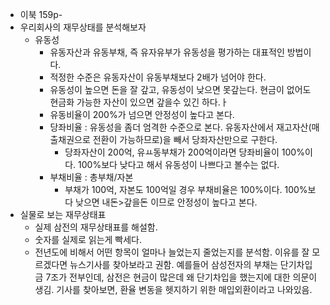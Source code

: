 - 이북 159p-
- 우리회사의 재무상태를  분석해보자
  - 유동성
    - 유동자산과 유동부채, 즉 유자유부가 유동성을 평가하는 대표적인 방법이다.
    - 적정한 수준은 유동자산이 유동부채보다 2배가 넘어야 한다.
    - 유동성이 높으면 돈을 잘 갚고, 유동성이 낮으면 못갚는다. 현금이 없어도 현금화 가능한 자산이 있으면 갚을수 있긴 하다.ㅏ
    - 유동비율이 200%가 넘으면 안정성이 높다고 본다.
    - 당좌비율 : 유동성을 좀더 엄격한 수준으로 본다. 유동자산에서 재고자산(매출채권으로 전환이 가능하므로)을 빼서 당좌자산만으로 구한다.
      - 당좌자산이 200억, 유ㅛ동부채가 200억이라면 당좌비율이 100%이다. 100%보다 낮다고 해서 유동성이 나쁘다고 볼수는 없다.
    - 부채비율 : 총부채/자본
      - 부채가 100억, 자본도 100억일 경우 부채비율은 100%이다. 100%보다 낮으면 내돈>갚을돈 이므로 안정성이 높다고 본다.
- 실물로 보는 재무상태표
  - 실제 삼전의 재무상태표를 해설함.
  - 숫자를 실제로 읽는게 빡세다.
  - 전년도에 비해서 어떤 항목이 얼마나 늘었는지 줄었는지를 분석함. 이유를 잘 모르겠다면 뉴스기사를 찾아보라고 권함. 예를들어 삼성전자의 부채는 단기차입금 7조가 전부인데, 삼전은 현금이 많은데 왜 단기차입을 했는지에 대한 의문이 생김. 기사를 찾아보면, 환율 변동을 헷지하기 위한 매입외환이라고 나와있음. 
  
  
